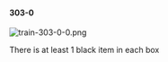 #### 303-0
![train-303-0-0.png](https://github.com/lil-lab/nlvr/raw/master/nlvr/train/images/64/train-303-0-0.png "train-303-0-0.png")

There is at least 1 black item in each box